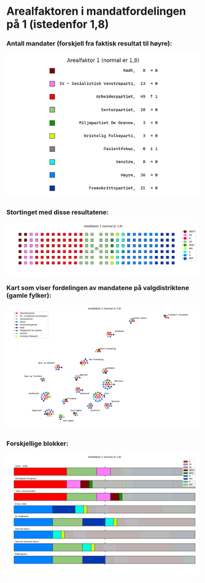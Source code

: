 # Arealfaktoren i mandatfordelingen på 1 (istedenfor 1,8)

### Antall mandater (forskjell fra faktisk resultat til høyre):
![Antall seter](seter.png)
### Stortinget med disse resultatene:  
![Stortinget](tinget.png)
### Kart som viser fordelingen av mandatene på valgdistriktene (gamle fylker):  
![Kart](kart.png)
### Forskjellige blokker:  
![Blokker](blokker.png)